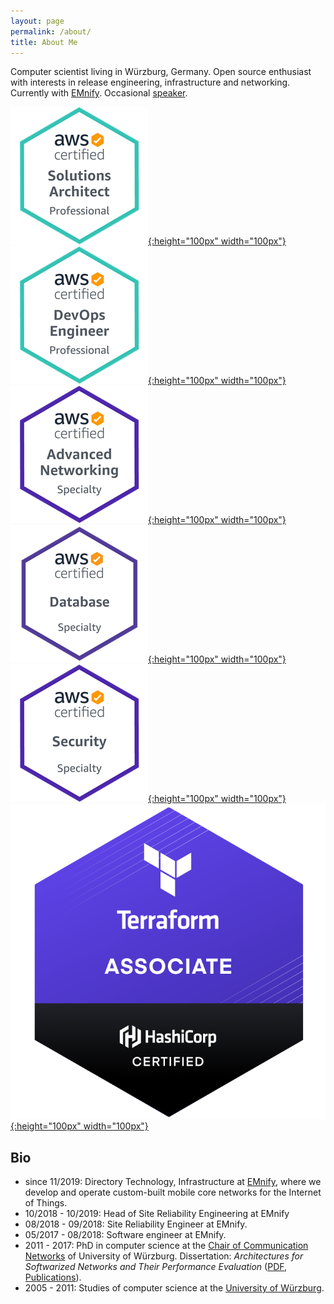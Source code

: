 ```yaml
---
layout: page
permalink: /about/
title: About Me
---
```


Computer scientist living in Würzburg, Germany. Open source enthusiast with interests in release engineering, infrastructure and networking. Currently with [EMnify](https:///www.emnify.com). Occasional [speaker](/speaking/).

[![AWS Certified Solutions Architect - Professional Logo](/images/aws-cert-sa.png){:height="100px" width="100px"}](https://www.certmetrics.com/amazon/public/badge.aspx?i=4&t=c&d=2019-08-05&ci=AWS00509574)
[![AWS Certified DevOps Engineer - Professional Logo](/images/aws-cert-devops.png){:height="100px" width="100px"}](https://www.certmetrics.com/amazon/public/badge.aspx?i=5&t=c&d=2019-12-04&ci=AWS00509574)
[![AWS Certified Advanced Networking - Specialty Logo](/images/aws-cert-networking.png){:height="100px" width="100px"}](https://www.certmetrics.com/amazon/public/badge.aspx?i=6&t=c&d=2018-09-14&ci=AWS00509574)
[![AWS Certified Database - Specialty Logo](/images/aws-cert-database.png){:height="100px" width="100px"}](https://www.certmetrics.com/amazon/public/badge.aspx?i=12&t=c&d=2019-12-05&ci=AWS00509574)
[![AWS Certified Security - Specialty Logo](/images/aws-cert-security.png){:height="100px" width="100px"}](https://www.certmetrics.com/amazon/public/badge.aspx?i=7&t=c&d=2019-05-22&ci=AWS00509574)
[![HashiCorp Certified: Terraform Associate Logo](/images/hashicorp-cert-terraform-associate.png){:height="100px" width="100px"}](https://www.youracclaim.com/badges/7e3bd335-2cd5-42e5-ae33-884d390fc6fe/public_url)

## Bio

- since 11/2019: Directory Technology, Infrastructure at [EMnify](https:///www.emnify.com), where we develop and operate custom-built mobile core networks for the Internet of Things.
- 10/2018 - 10/2019: Head of Site Reliability Engineering at EMnify
- 08/2018 - 09/2018: Site Reliability Engineer at EMnify.
- 05/2017 - 08/2018: Software engineer at EMnify.
- 2011 - 2017: PhD in computer science at the [Chair of Communication Networks](http://comnet.informatik.uni-wuerzburg.de) of University of Würzburg. Dissertation: _Architectures for Softwarized Networks and Their Performance Evaluation_ ([PDF](https://opus.bibliothek.uni-wuerzburg.de/frontdoor/index/index/docId/15063), [Publications](http://www.comnet.informatik.uni-wuerzburg.de/team/alumni/steffen-gebert/)).
- 2005 - 2011: Studies of computer science at the [University of Würzburg](https://www.uni-wuerzburg.de).

